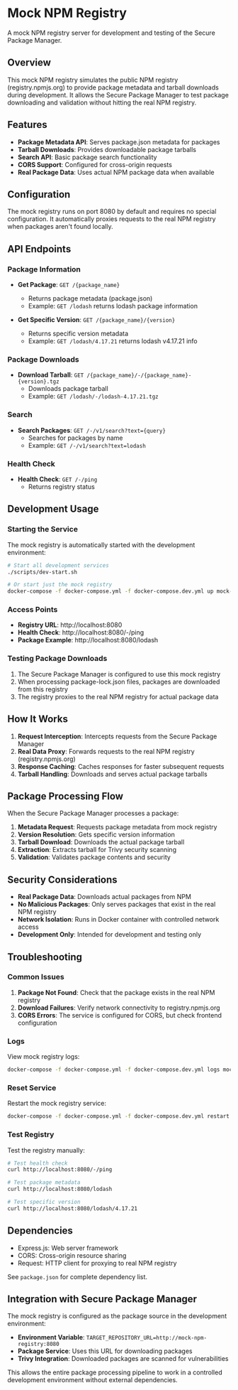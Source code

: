 # Mock NPM Registry

A mock NPM registry server for development and testing of the Secure Package Manager.

## Overview

This mock NPM registry simulates the public NPM registry (registry.npmjs.org) to provide package metadata and tarball downloads during development. It allows the Secure Package Manager to test package downloading and validation without hitting the real NPM registry.

## Features

- **Package Metadata API**: Serves package.json metadata for packages
- **Tarball Downloads**: Provides downloadable package tarballs
- **Search API**: Basic package search functionality
- **CORS Support**: Configured for cross-origin requests
- **Real Package Data**: Uses actual NPM package data when available

## Configuration

The mock registry runs on port 8080 by default and requires no special configuration. It automatically proxies requests to the real NPM registry when packages aren't found locally.

## API Endpoints

### Package Information

- **Get Package**: `GET /{package_name}`
  - Returns package metadata (package.json)
  - Example: `GET /lodash` returns lodash package information

- **Get Specific Version**: `GET /{package_name}/{version}`
  - Returns specific version metadata
  - Example: `GET /lodash/4.17.21` returns lodash v4.17.21 info

### Package Downloads

- **Download Tarball**: `GET /{package_name}/-/{package_name}-{version}.tgz`
  - Downloads package tarball
  - Example: `GET /lodash/-/lodash-4.17.21.tgz`

### Search

- **Search Packages**: `GET /-/v1/search?text={query}`
  - Searches for packages by name
  - Example: `GET /-/v1/search?text=lodash`

### Health Check

- **Health Check**: `GET /-/ping`
  - Returns registry status

## Development Usage

### Starting the Service

The mock registry is automatically started with the development environment:

```bash
# Start all development services
./scripts/dev-start.sh

# Or start just the mock registry
docker-compose -f docker-compose.yml -f docker-compose.dev.yml up mock-npm-registry
```

### Access Points

- **Registry URL**: http://localhost:8080
- **Health Check**: http://localhost:8080/-/ping
- **Package Example**: http://localhost:8080/lodash

### Testing Package Downloads

1. The Secure Package Manager is configured to use this mock registry
2. When processing package-lock.json files, packages are downloaded from this registry
3. The registry proxies to the real NPM registry for actual package data

## How It Works

1. **Request Interception**: Intercepts requests from the Secure Package Manager
2. **Real Data Proxy**: Forwards requests to the real NPM registry (registry.npmjs.org)
3. **Response Caching**: Caches responses for faster subsequent requests
4. **Tarball Handling**: Downloads and serves actual package tarballs

## Package Processing Flow

When the Secure Package Manager processes a package:

1. **Metadata Request**: Requests package metadata from mock registry
2. **Version Resolution**: Gets specific version information
3. **Tarball Download**: Downloads the actual package tarball
4. **Extraction**: Extracts tarball for Trivy security scanning
5. **Validation**: Validates package contents and security

## Security Considerations

- **Real Package Data**: Downloads actual packages from NPM
- **No Malicious Packages**: Only serves packages that exist in the real NPM registry
- **Network Isolation**: Runs in Docker container with controlled network access
- **Development Only**: Intended for development and testing only

## Troubleshooting

### Common Issues

1. **Package Not Found**: Check that the package exists in the real NPM registry
2. **Download Failures**: Verify network connectivity to registry.npmjs.org
3. **CORS Errors**: The service is configured for CORS, but check frontend configuration

### Logs

View mock registry logs:

```bash
docker-compose -f docker-compose.yml -f docker-compose.dev.yml logs mock-npm-registry
```

### Reset Service

Restart the mock registry service:

```bash
docker-compose -f docker-compose.yml -f docker-compose.dev.yml restart mock-npm-registry
```

### Test Registry

Test the registry manually:

```bash
# Test health check
curl http://localhost:8080/-/ping

# Test package metadata
curl http://localhost:8080/lodash

# Test specific version
curl http://localhost:8080/lodash/4.17.21
```

## Dependencies

- Express.js: Web server framework
- CORS: Cross-origin resource sharing
- Request: HTTP client for proxying to real NPM registry

See `package.json` for complete dependency list.

## Integration with Secure Package Manager

The mock registry is configured as the package source in the development environment:

- **Environment Variable**: `TARGET_REPOSITORY_URL=http://mock-npm-registry:8080`
- **Package Service**: Uses this URL for downloading packages
- **Trivy Integration**: Downloaded packages are scanned for vulnerabilities

This allows the entire package processing pipeline to work in a controlled development environment without external dependencies.

